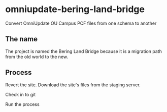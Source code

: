 # omniupdate-bering-land-bridge
Convert OmniUpdate OU Campus PCF files from one schema to another

## The name
The project is named the Bering Land Bridge because it is a migration path from the old world to the new.

## Process
Revert the site.
Download the site's files from the staging server.

Check in to git

Run the process


